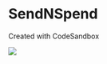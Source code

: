 # SendNSpend
Created with CodeSandbox

[<img src="https://www.netlify.com/img/deploy/button.svg">](https://app.netlify.com/start/deploy?repository=https://github.com/apdroid/SendNSpend)
